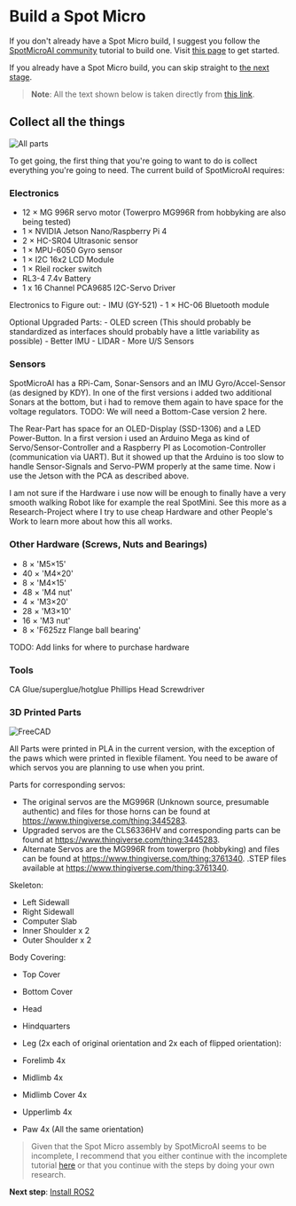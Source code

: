# Build a Spot Micro

If you don't already have a Spot Micro build, I suggest you follow the [SpotMicroAI community](https://spotmicroai.readthedocs.io/) tutorial to build one.
Visit [this page](https://spotmicroai.readthedocs.io/en/latest/gettingStarted/) to get started.

If you already have a Spot Micro build, you can skip straight to [the next stage](install_ros2.md).

> **Note**: All the text shown below is taken directly from [this link](https://spotmicroai.readthedocs.io/en/latest/gettingStarted/).

## Collect all the things

![All parts](https://spotmicroai.readthedocs.io/en/latest/assets/tutorial/all_parts.jpg)

To get going, the first thing that you're going to want to do is collect everything you're going to need. The current build of SpotMicroAI requires:

### Electronics

* 12 × MG 996R servo motor (Towerpro MG996R from hobbyking are also being tested)
* 1 × NVIDIA Jetson Nano/Raspberry Pi 4
* 2 × HC-SR04 Ultrasonic sensor
* 1 × MPU-6050 Gyro sensor
* 1 × I2C 16x2 LCD Module
* 1 × Rleil rocker switch
* RL3-4 7.4v Battery
* 1 x 16 Channel PCA9685 I2C-Servo Driver

Electronics to Figure out: - IMU (GY-521) - 1 × HC-06 Bluetooth module

Optional Upgraded Parts: - OLED screen (This should probably be standardized as interfaces should probably have a little variability as possible) - Better IMU - LIDAR - More U/S Sensors

### Sensors

SpotMicroAI has a RPi-Cam, Sonar-Sensors and an IMU Gyro/Accel-Sensor (as designed by KDY). In one of the first versions i added two additional Sonars at the bottom, but i had to remove them again to have space for the voltage regulators. TODO: We will need a Bottom-Case version 2 here.

The Rear-Part has space for an OLED-Display (SSD-1306) and a LED Power-Button. In a first version i used an Arduino Mega as kind of Servo/Sensor-Controller and a Raspberry PI as Locomotion-Controller (communication via UART). But it showed up that the Arduino is too slow to handle Sensor-Signals and Servo-PWM properly at the same time. Now i use the Jetson with the PCA as described above.

I am not sure if the Hardware i use now will be enough to finally have a very smooth walking Robot like for example the real SpotMini. See this more as a Research-Project where I try to use cheap Hardware and other People's Work to learn more about how this all works.

### Other Hardware (Screws, Nuts and Bearings)

* 8 × 'M5×15'
* 40 × 'M4×20'
* 8 × 'M4×15'
* 48 × 'M4 nut'
* 4 × 'M3×20'
* 28 × 'M3×10'
* 16 × 'M3 nut'
* 8 × 'F625zz Flange ball bearing'

TODO: Add links for where to purchase hardware

### Tools

CA Glue/superglue/hotglue
Phillips Head Screwdriver

### 3D Printed Parts

![FreeCAD](https://spotmicroai.readthedocs.io/en/latest/assets/SpotMicroAI_FreeCad.png)

All Parts were printed in PLA in the current version, with the exception of the paws which were printed in flexible filament. You need to be aware of which servos you are planning to use when you print.

Parts for corresponding servos:

* The original servos are the MG996R (Unknown source, presumable authentic) and files for those horns can be found at https://www.thingiverse.com/thing:3445283.
* Upgraded servos are the CLS6336HV and corresponding parts can be found at https://www.thingiverse.com/thing:3445283.
* Alternate Servos are the MG996R from towerpro (hobbyking) and files can be found at https://www.thingiverse.com/thing:3761340.
.STEP files available at https://www.thingiverse.com/thing:3761340.

Skeleton:

* Left Sidewall
* Right Sidewall
* Computer Slab
* Inner Shoulder x 2
* Outer Shoulder x 2

Body Covering:

* Top Cover
* Bottom Cover
* Head
* Hindquarters
* Leg (2x each of original orientation and 2x each of flipped orientation):

* Forelimb 4x
* Midlimb 4x
* Midlimb Cover 4x
* Upperlimb 4x
* Paw 4x (All the same orientation)

> Given that the Spot Micro assembly by SpotMicroAI seems to be incomplete, I recommend that you either continue with the incomplete tutorial [here](https://spotmicroai.readthedocs.io/en/latest/assembly/) or that you continue with the steps by doing your own research.

**Next step**: [Install ROS2](install_ros2.md)
